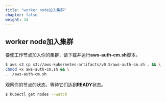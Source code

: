 ```yaml
---
title: "worker node加入集群"
chapter: false
weight: 34
---
```

## worker node加入集群

要使工作节点加入你的集群，请下载并运行**aws-auth-cm.sh**脚本。
```bash
$ aws s3 cp s3://aws-kubernetes-artifacts/v0.5/aws-auth-cm.sh . && \
chmod +x aws-auth-cm.sh && \
. ./aws-auth-cm.sh
```
观察你的节点的状态，等待它们达到**READY**状态。

```bash
$ kubectl get nodes --watch
```